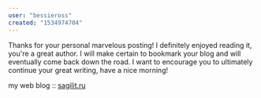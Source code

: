 ```yaml
---
user: "bessieross"
created: "1534974704"
---
```


Thanks for your personal marvelous posting! I definitely enjoyed reading it, you're a great author.
I will make certain to bookmark your blog and will eventually come back down the road.
I want to encourage you to ultimately continue your great writing, have a nice morning!


my web blog :: <a href="http://sagilit.ru/?option=com_k2&view=itemlist&task=user&id=602933">sagilit.ru</a>
